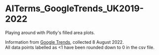 # AITerms_GoogleTrends_UK2019-2022
Playing around with Plotly's filled area plots.


Information from [Google Trends](https://trends.google.com/trends), collected 8 August 2022.  
All data points labelled as <1 have been rounded down to 0 in the csv file.
